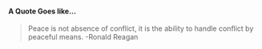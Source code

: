 #### A Quote Goes like...
> Peace is not absence of conflict, it is the ability to handle conflict by peaceful means.
> -Ronald Reagan